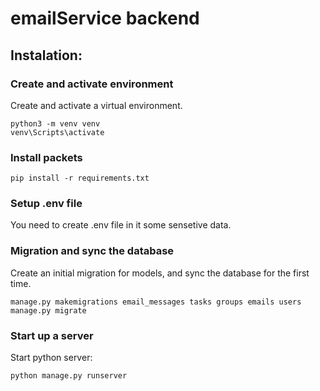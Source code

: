 # emailService backend 

## Instalation:
### Create and activate environment
Create and activate a virtual environment.
```
python3 -m venv venv
venv\Scripts\activate
```

### Install packets
```
pip install -r requirements.txt
```
### Setup .env file
You need to create .env file in it some sensetive data.
### Migration and sync the database
Create an initial migration for models, and sync the database for the first time.
```
manage.py makemigrations email_messages tasks groups emails users
manage.py migrate
```
### Start up a server
Start python server:
```
python manage.py runserver
```